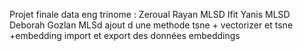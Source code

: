 Projet finale data eng 
trinome : 
Zeroual Rayan MLSD
Ifit Yanis MLSD 
Deborah Gozlan MLSd 
ajout  d une methode tsne + vectorizer et tsne +embedding 
import et export des données embeddings






